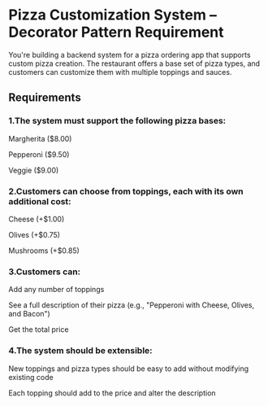 # Pizza Customization System – Decorator Pattern Requirement
You're building a backend system for a pizza ordering app that supports custom pizza creation. 
The restaurant offers a base set of pizza types, and customers can customize them with multiple 
toppings and sauces.

## Requirements
### 1.The system must support the following pizza bases:

Margherita ($8.00)

Pepperoni ($9.50)

Veggie ($9.00)

### 2.Customers can choose from toppings, each with its own additional cost:

Cheese (+$1.00)

Olives (+$0.75)

Mushrooms (+$0.85)


### 3.Customers can:

Add any number of toppings

See a full description of their pizza (e.g., "Pepperoni with Cheese, Olives, and Bacon")

Get the total price

### 4.The system should be extensible:

New toppings and pizza types should be easy to add without modifying existing code

Each topping should add to the price and alter the description
